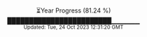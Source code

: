 <p align="center">
⏳Year Progress (81.24 %) <br>
████████████████████████▁▁▁▁▁▁ <br>
<sub>Updated: Tue, 24 Oct 2023 12:31:20 GMT</sub>
</p>

